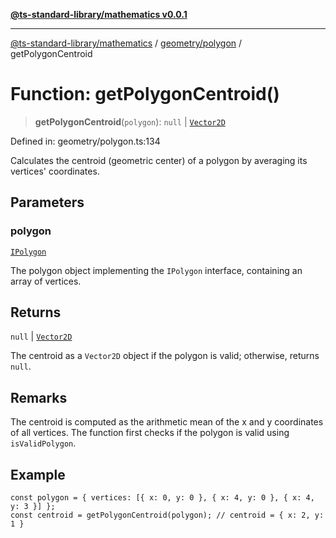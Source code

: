 [**@ts-standard-library/mathematics v0.0.1**](../../../README.md)

***

[@ts-standard-library/mathematics](../../../README.md) / [geometry/polygon](../README.md) / getPolygonCentroid

# Function: getPolygonCentroid()

> **getPolygonCentroid**(`polygon`): `null` \| [`Vector2D`](../../../vector/vector/type-aliases/Vector2D.md)

Defined in: geometry/polygon.ts:134

Calculates the centroid (geometric center) of a polygon by averaging its vertices' coordinates.

## Parameters

### polygon

[`IPolygon`](../interfaces/IPolygon.md)

The polygon object implementing the `IPolygon` interface, containing an array of vertices.

## Returns

`null` \| [`Vector2D`](../../../vector/vector/type-aliases/Vector2D.md)

The centroid as a `Vector2D` object if the polygon is valid; otherwise, returns `null`.

## Remarks

The centroid is computed as the arithmetic mean of the x and y coordinates of all vertices.
The function first checks if the polygon is valid using `isValidPolygon`.

## Example

```
const polygon = { vertices: [{ x: 0, y: 0 }, { x: 4, y: 0 }, { x: 4, y: 3 }] };
const centroid = getPolygonCentroid(polygon); // centroid = { x: 2, y: 1 }
```
